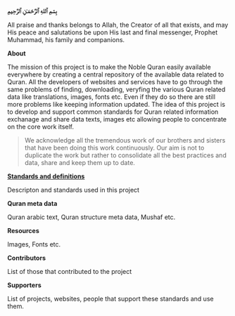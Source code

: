 **بِسۡمِ ٱللهِ ٱلرَّحۡمَـٰنِ ٱلرَّحِيمِ**

All praise and thanks belongs to Allah, the Creator of all that exists, and may His peace and salutations be upon His last and final messenger, Prophet Muhammad, his family and companions.

**About**

The mission of this project is to make the Noble Quran easily available everywhere by creating a central repository of the available data related to Quran. All the developers of websites and services have to go through the same problems of finding, downloading, veryfing the various Quran related data like translations, images, fonts etc. Even if they do so there are still more problems like keeping information updated. The idea of this project is to develop and support common standards for Quran related information exchanage and share data  texts, images etc allowing people to concentrate on the core work itself. 

> We acknowledge all the tremendous work of our brothers and sisters that have been doing this work continuously. Our aim is not to duplicate the work but rather to consolidate all the best practices and data, share and keep them up to date.

[**Standards and definitions**](https://github.com/quranacademy/QuranDataExchange/wiki)

Descripton and standards used in this project 

**Quran meta data**

Quran arabic text, Quran structure meta data, Mushaf etc.

**Resources**

Images, Fonts etc.

**Contributors**

List of those that contributed to the project

**Supporters**

List of projects, websites, people that support these standards and use them.
